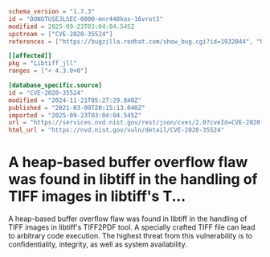 ```toml
schema_version = "1.7.3"
id = "DONOTUSEJLSEC-0000-mnr448kox-16vrot3"
modified = 2025-09-23T03:04:04.545Z
upstream = ["CVE-2020-35524"]
references = ["https://bugzilla.redhat.com/show_bug.cgi?id=1932044", "https://gitlab.com/libtiff/libtiff/-/merge_requests/159", "https://gitlab.com/rzkn/libtiff/-/commit/7be2e452ddcf6d7abca88f41d3761e6edab72b22", "https://lists.debian.org/debian-lts-announce/2021/06/msg00023.html", "https://lists.fedoraproject.org/archives/list/package-announce%40lists.fedoraproject.org/message/BMHBYFMX3D5VGR6Y3RXTTH3Q4NF4E6IG/", "https://security.gentoo.org/glsa/202104-06", "https://security.netapp.com/advisory/ntap-20210521-0009/", "https://www.debian.org/security/2021/dsa-4869", "https://bugzilla.redhat.com/show_bug.cgi?id=1932044", "https://gitlab.com/libtiff/libtiff/-/merge_requests/159", "https://gitlab.com/rzkn/libtiff/-/commit/7be2e452ddcf6d7abca88f41d3761e6edab72b22", "https://lists.debian.org/debian-lts-announce/2021/06/msg00023.html", "https://lists.fedoraproject.org/archives/list/package-announce%40lists.fedoraproject.org/message/BMHBYFMX3D5VGR6Y3RXTTH3Q4NF4E6IG/", "https://security.gentoo.org/glsa/202104-06", "https://security.netapp.com/advisory/ntap-20210521-0009/", "https://www.debian.org/security/2021/dsa-4869"]

[[affected]]
pkg = "Libtiff_jll"
ranges = ["< 4.3.0+0"]

[database_specific.source]
id = "CVE-2020-35524"
modified = "2024-11-21T05:27:29.840Z"
published = "2021-03-09T20:15:13.040Z"
imported = "2025-09-23T03:04:04.545Z"
url = "https://services.nvd.nist.gov/rest/json/cves/2.0?cveId=CVE-2020-35524"
html_url = "https://nvd.nist.gov/vuln/detail/CVE-2020-35524"
```

# A heap-based buffer overflow flaw was found in libtiff in the handling of TIFF images in libtiff's T...

A heap-based buffer overflow flaw was found in libtiff in the handling of TIFF images in libtiff's TIFF2PDF tool. A specially crafted TIFF file can lead to arbitrary code execution. The highest threat from this vulnerability is to confidentiality, integrity, as well as system availability.

